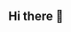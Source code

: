 ## Hi there 👋

<!--
**DaniPalma2002/DaniPalma2002** is a ✨ _special_ ✨ repository because its `README.md` (this file) appears on your GitHub profile.

Here are some ideas to get you started:

- 🔭 I’m currently working on ...
- 🌱 I’m currently learning ...
- 👯 I’m looking to collaborate on ...
- 🤔 I’m looking for help with ...
- 💬 Ask me about ...
- 📫 How to reach me: ...
- 😄 Pronouns: ...
- ⚡ Fun fact: ...
![GitHub Stats](https://github-readme-stats.vercel.app/api?username=DaniPalma2002&show_icons=true&bg_color=30,e96443,904e95&title_color=fff&text_color=fff&icon_color=fff&count_private=true)
-->
